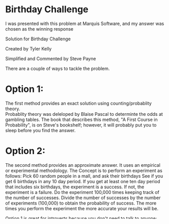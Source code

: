 # Birthday Challenge
I was presented with this problem at Marquis Software, and my answer was chosen as the winning response

Solution for Birthday Challenge

Created by Tyler Kelly

Simplified and Commented by Steve Payne

There are a couple of ways to tackle the problem.  

#  Option 1: 
   
   The first method provides an exact solution using counting/probablity theory.  
   Probablity theory was deleloped by Blaise Pascal to determinte the odds at gambling tables.
   The book that describes this method, "A First Course in Probability", is on Steve's bookshelf;
   however, it will probably put you to sleep before you find the answer.

# Option 2:

   The second method provides an approximate answer.  It uses an empirical or 
   experimental methodology.  The Concept is to perform an experiment as follows: 
      Pick 60 random people in a mall, and ask their birthdays
      See if you get 6 birthdays in any 10 day period.
      If you get at least one ten day period that includes six birthdays, the experiment is a success.
      If not, the experiment is a failure.
      Do the experiment 100,000 times keeping track of the number of successes.
      Divide the number of successes by the number of experiments (100,000) to obtain the probability of success.
   The more times you perform the experiment the more accurate your results will be.

Option 1 is great for introverts because you don't need to talk to anyone; However, 
   it requires a course in probablity theory. option 2 is for extroverts because
   you will meet 6 million new friends and know their birthdays.

# Option 3:

   For the pragmatic, you can write a program to simulate the empirical method. 
   The commented program below shows how.  This method can be used to solve any
   counting problem.